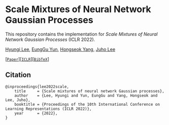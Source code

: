 # Scale Mixtures of Neural Network Gaussian Processes

This repository contains the implementation for _Scale Mixtures of Neural Network Gaussian Processes_ (ICLR 2022).

[Hyungi Lee](https://hyungi-lee.github.io/), [EungGu Yun](https://github.com/yuneg11), [Hongseok Yang](https://sites.google.com/view/hongseokyang/home), [Juho Lee](https://juho-lee.github.io)

[[`Paper`](https://arxiv.org/abs/2107.01408)][[`ICLR`](https://iclr.cc/virtual/2022/poster/6289)][[`BibTeX`](#citation)]

## Citation

```
@inproceedings{lee2022scale,
    title     = {Scale mixtures of neural network Gaussian processes},
    author    = {Lee, Hyungi and Yun, EungGu and Yang, Hongseok and Lee, Juho},
    booktitle = {Proceedings of the 10th International Conference on Learning Representations (ICLR 2022)},
    year      = {2022},
}
```
